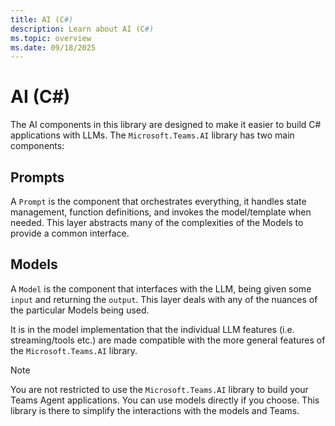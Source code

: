 ```yaml
---
title: AI (C#)
description: Learn about AI (C#)
ms.topic: overview
ms.date: 09/18/2025
---
```


# AI (C#)

The AI components in this library are designed to make it easier to build C# applications with LLMs.
The `Microsoft.Teams.AI` library has two main components:

## Prompts

A `Prompt` is the component that orchestrates everything, it handles state management,
function definitions, and invokes the model/template when needed. This layer abstracts many of
the complexities of the Models to provide a common interface.

## Models

A `Model` is the component that interfaces with the LLM, being given some `input` and returning the `output`.
This layer deals with any of the nuances of the particular Models being used.

It is in the model implementation that the individual LLM features (i.e. streaming/tools etc.)
are made compatible with the more general features of the `Microsoft.Teams.AI` library.

> [!NOTE]
> You are not restricted to use the `Microsoft.Teams.AI` library to build your Teams Agent applications. You can use models directly if you choose. This library is there to simplify the interactions with the models and Teams.
